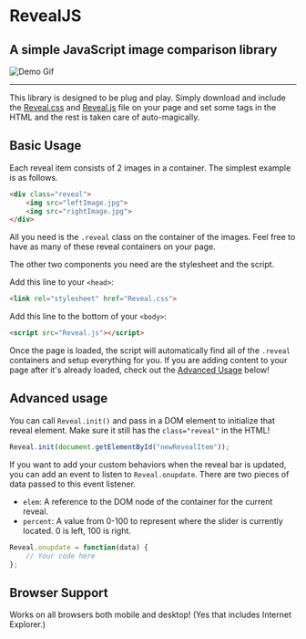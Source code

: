 # RevealJS

## A simple JavaScript image comparison library

![Demo Gif](demo.gif)

------

This library is designed to be plug and play. Simply download and include the [Reveal.css](dist/Reveal.css) and [Reveal.js](dist/Reveal.js) file on your page and set some tags in the HTML and the rest is taken care of auto-magically.

## Basic Usage

Each reveal item consists of 2 images in a container. The simplest example is as follows.
```html
<div class="reveal">
    <img src="leftImage.jpg">
    <img src="rightImage.jpg">
</div>
```
All you need is the `.reveal` class on the container of the images. Feel free to have as many of these reveal containers on your page.

The other two components you need are the stylesheet and the script.

Add this line to your `<head>`:
```html
<link rel="stylesheet" href="Reveal.css">
```
Add this line to the bottom of your `<body>`:
```html
<script src="Reveal.js"></script>
```

Once the page is loaded, the script will automatically find all of the `.reveal` containers and setup everything for you. If you are adding content to your page after it's already loaded, check out the [Advanced Usage](#advanced-usage) below!

## Advanced usage

You can call `Reveal.init()` and pass in a DOM element to initialize that reveal element. Make sure it still has the `class="reveal"` in the HTML!

```js
Reveal.init(document.getElementById("newRevealItem"));
```

If you want to add your custom behaviors when the reveal bar is updated, you can add an event to listen to `Reveal.onupdate`. There are two pieces of data passed to this event listener.

* `elem`: A reference to the DOM node of the container for the current reveal.
* `percent`: A value from 0-100 to represent where the slider is currently located. 0 is left, 100 is right.

```js
Reveal.onupdate = function(data) {
    // Your code here
};
```

## Browser Support

Works on all browsers both mobile and desktop! (Yes that includes Internet Explorer.)
